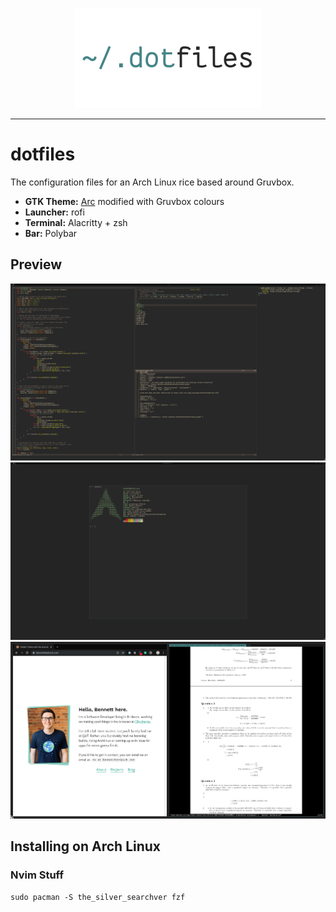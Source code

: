 <p align="center">
  <img src="/.config/images/logo.png" width="300" alt="~/.dotfiles"></a>
</p>

---

# dotfiles
The configuration files for an Arch Linux rice based around Gruvbox.

+ __GTK Theme:__ [Arc](https://github.com/horst3180/arc-theme) modified with Gruvbox colours  
+ __Launcher:__ rofi
+ __Terminal:__ Alacritty + zsh  
+ __Bar:__ Polybar
## Preview
![first](/.config/images/first.png)
![second](/.config/images/second.png)
![third](/.config/images/third.png)

## Installing on Arch Linux
### Nvim Stuff
```
sudo pacman -S the_silver_searchver fzf
```

